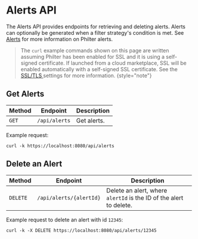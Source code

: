 # Alerts API

The Alerts API provides endpoints for retrieving and deleting alerts. Alerts can optionally be generated when a filter strategy's condition is met. See [Alerts](alerts.md) for more information on Philter alerts.

> The `curl` example commands shown on this page are written assuming Philter has been enabled for SSL and it is using a self-signed certificate. If launched from a cloud marketplace, SSL will be enabled automatically with a self-signed SSL certificate. See the [SSL/TLS ](settings.md#ssl-tls) settings for more information.
{style="note"}

## Get Alerts

| Method | Endpoint | Description |
| ------ | -------- | ----------- | 
| `GET` | `/api/alerts` | Get alerts. |

Example request:

```
curl -k https://localhost:8080/api/alerts
```

## Delete an Alert

| Method   | Endpoint                | Description                                                        |
|----------|-------------------------|--------------------------------------------------------------------| 
| `DELETE` | `/api/alerts/{alertId}` | Delete an alert, where `alertId` is the ID of the alert to delete. |

Example request to delete an alert with id `12345`:

```
curl -k -X DELETE https://localhost:8080/api/alerts/12345
```